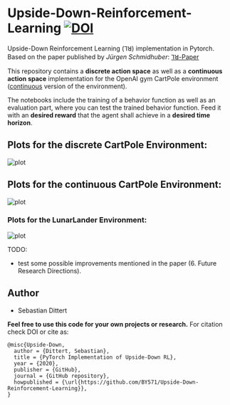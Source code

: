 # Upside-Down-Reinforcement-Learning [![DOI](https://zenodo.org/badge/233063069.svg)](https://zenodo.org/badge/latestdoi/233063069)

Upside-Down Reinforcement Learning (⅂ꓤ) implementation in Pytorch. <br/>
Based on the paper published by *Jürgen Schmidhuber*: [⅂ꓤ-Paper](https://github.com/BY571/Upside-Down-Reinforcement-Learning/tree/master/paper)

This repository contains a **discrete action space** as well as a **continuous action space**  implementation for the OpenAI gym CartPole environment ([continuous](https://gist.github.com/iandanforth/e3ffb67cf3623153e968f2afdfb01dc8) version of the environment).

The notebooks include the training of a behavior function as well as an evaluation part, where you can test the trained behavior function. Feed it with an **desired reward** that the agent shall achieve in a **desired time horizon**.


## Plots for the discrete CartPole Environment:
![plot](imgs/Graph.PNG)


## Plots for the continuous CartPole Environment:
![plot](imgs/Graph1.PNG)

### Plots for the LunarLander Environment:
![plot](imgs/upside_down_lunarlander.png)



TODO:
- test some possible improvements mentioned in the paper (6. Future Research Directions).

## Author
- Sebastian Dittert

**Feel free to use this code for your own projects or research.**
For citation check DOI or cite as:
```
@misc{Upside-Down,
  author = {Dittert, Sebastian},
  title = {PyTorch Implementation of Upside-Down RL},
  year = {2020},
  publisher = {GitHub},
  journal = {GitHub repository},
  howpublished = {\url{https://github.com/BY571/Upside-Down-Reinforcement-Learning}},
}
```
